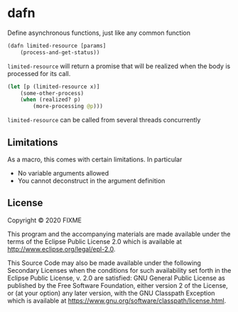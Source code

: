 # dafn

Define asynchronous functions, just like any common function

```clojure
(dafn limited-resource [params]
    (process-and-get-status))
```

`limited-resource` will return a promise that will be realized when the body
is processed for its call.

```clojure
(let [p (limited-resource x)]
    (some-other-process)
    (when (realized? p)
        (more-processing @p)))
```

`limited-resource` can be called from several threads concurrently

## Limitations

As a macro, this comes with certain limitations. In particular
- No variable arguments allowed
- You cannot deconstruct in the argument definition 

## License

Copyright © 2020 FIXME

This program and the accompanying materials are made available under the
terms of the Eclipse Public License 2.0 which is available at
http://www.eclipse.org/legal/epl-2.0.

This Source Code may also be made available under the following Secondary
Licenses when the conditions for such availability set forth in the Eclipse
Public License, v. 2.0 are satisfied: GNU General Public License as published by
the Free Software Foundation, either version 2 of the License, or (at your
option) any later version, with the GNU Classpath Exception which is available
at https://www.gnu.org/software/classpath/license.html.
